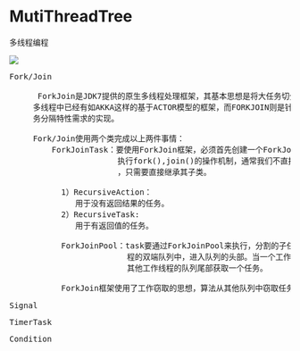 # MutiThreadTree
多线程编程

![](https://i.imgur.com/HB8LB3C.png)

<pre>
Fork/Join

      ForkJoin是JDK7提供的原生多线程处理框架，其基本思想是将大任务切分成多个小任务，在处理
     多线程中已经有如AKKA这样的基于ACTOR模型的框架，而FORKJOIN则是针对具有明显可以进行任
     务分隔特性需求的实现。

     Fork/Join使用两个类完成以上两件事情：
         ForkJoinTask：要使用ForkJoin框架，必须首先创建一个ForkJoin任务，它提供在任务中
                       执行fork(),join()的操作机制，通常我们不直接继承ForkJoinTask类
                       ，只需要直接继承其子类。

           1）RecursiveAction：
              用于没有返回结果的任务。
           2）RecursiveTask:
              用于有返回值的任务。

           ForkJoinPool：task要通过ForkJoinPool来执行，分割的子任务也会添加到当前工作线
                         程的双端队列中，进入队列的头部。当一个工作线程中没有任务时，会从
                         其他工作线程的队列尾部获取一个任务。

           ForkJoin框架使用了工作窃取的思想，算法从其他队列中窃取任务来执行。
</pre>
   
<pre>
Signal
</pre>

<pre>
TimerTask
</pre>

<pre>
Condition
</pre>   
